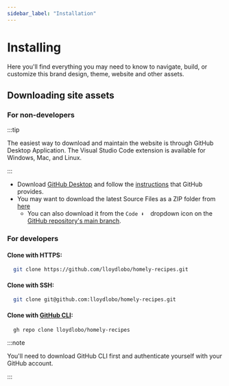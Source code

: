 ```yaml
---
sidebar_label: "Installation"
---
```


# Installing

Here you'll find everything you may need to know to navigate, build, or customize this brand design, theme, website and other assets.

## Downloading site assets

### For non-developers

:::tip

The easiest way to download and maintain the website is through GitHub Desktop Application. The Visual Studio Code extension is available for Windows, Mac, and Linux.

:::

- Download [GitHub Desktop](https://desktop.github.com/) and follow the [instructions](https://docs.github.com/en/desktop) that GitHub provides.
- You may want to download the latest Source Files as a ZIP folder from [here](https://github.com/lloydlobo/homely-recipes/archive/refs/heads/main.zip)
  - You can also download it from the `Code ⬇️ ` &nbsp;dropdown icon on the [GitHub repository's main branch](https://github.com/lloydlobo/homely-recipes/).

### For developers

#### Clone with HTTPS:

```bash
  git clone https://github.com/lloydlobo/homely-recipes.git
```

#### Clone with SSH:

```bash
  git clone git@github.com:lloydlobo/homely-recipes.git
```

#### Clone with [GitHub CLI](https://cli.github.com/):

```shell
  gh repo clone lloydlobo/homely-recipes
```

:::note

You'll need to download GitHub CLI first and authenticate yourself with your GitHub account.

:::
